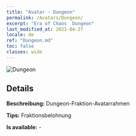 ```yaml
---
title: "Avatar - Dungeon"
permalink: /Avatars/Dungeon/
excerpt: "Era of Chaos  Dungeon"
last_modified_at: 2021-04-27
locale: de
ref: "Dungeon.md"
toc: false
classes: wide
---
```

 ![Dungeon](/images/a/avatarFrame_45.png)

## Details

 **Beschreibung:** Dungeon-Fraktion-Avatarrahmen 

 **Tips:** Fraktionsbelohnung 

 **Is available:**  - 

